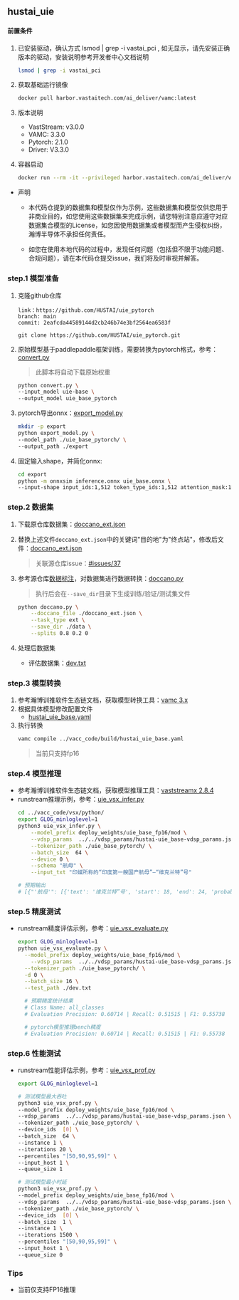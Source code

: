 ## hustai_uie

#### 前置条件

1. 已安装驱动，确认方式 lsmod | grep -i vastai_pci ,  如无显示，请先安装正确版本的驱动，安装说明参考开发者中心文档说明
    ```bash
    lsmod | grep -i vastai_pci
    ```

2. 获取基础运行镜像
    ```bash
    docker pull harbor.vastaitech.com/ai_deliver/vamc:latest
    ```

3. 版本说明
    - VastStream: v3.0.0
    - VAMC: 3.3.0
    - Pytorch: 2.1.0
    - Driver: V3.3.0

4. 容器启动
    ```bash
    docker run --rm -it --privileged harbor.vastaitech.com/ai_deliver/vamc:latest /bin/bash
    ```

- 声明

    - 本代码仓提到的数据集和模型仅作为示例，这些数据集和模型仅供您用于非商业目的，如您使用这些数据集来完成示例，请您特别注意应遵守对应数据集合模型的License，如您因使用数据集或者模型而产生侵权纠纷，瀚博半导体不承担任何责任。

    - 如您在使用本地代码的过程中，发现任何问题（包括但不限于功能问题、合规问题），请在本代码仓提交issue，我们将及时审视并解答。




### step.1 模型准备

1. 克隆github仓库
    ```
    link：https://github.com/HUSTAI/uie_pytorch
    branch: main
    commit: 2eafcda44589144d2cb246b74e3bf2564ea6583f

    git clone https://github.com/HUSTAI/uie_pytorch.git

    ```

2. 原始模型基于paddlepaddle框架训练，需要转换为pytorch格式，参考：[convert.py](https://github.com/HUSTAI/uie_pytorch/blob/main/convert.py)
    > 此脚本将自动下载原始权重
    ```bash
    python convert.py \
    --input_model uie-base \
    --output_model uie_base_pytorch 
    ```

3. pytorch导出onnx：[export_model.py](https://github.com/HUSTAI/uie_pytorch/blob/main/export_model.py)
    ```bash
    mkdir -p export
    python export_model.py \
    --model_path ./uie_base_pytorch/ \
    --output_path ./export
    ```

4. 固定输入shape，并简化onnx: 
    ```bash
    cd export
    python -m onnxsim inference.onnx uie_base.onnx \
    --input-shape input_ids:1,512 token_type_ids:1,512 attention_mask:1,512
    ```


### step.2 数据集
1. 下载原仓库数据集：[doccano_ext.json](https://bj.bcebos.com/paddlenlp/datasets/uie/doccano_ext.json)
2. 替换上述文件`doccano_ext.json`中的关键词"目的地"为"终点站"，修改后文件：[doccano_ext.json](./doccano_ext.json)
    > 关联源仓库issue：[#issues/37](https://github.com/HUSTAI/uie_pytorch/issues/37)

3. 参考源仓库[数据标注](https://github.com/HUSTAI/uie_pytorch?tab=readme-ov-file#42-数据标注)，对数据集进行数据转换：[doccano.py](https://github.com/HUSTAI/uie_pytorch/blob/main/doccano.py)
    > 执行后会在`--save_dir`目录下生成训练/验证/测试集文件
  
    ```bash
    python doccano.py \
        --doccano_file ./doccano_ext.json \
        --task_type ext \
        --save_dir ./data \
        --splits 0.8 0.2 0
    ```

4. 处理后数据集
    - 评估数据集：[dev.txt](./dev.txt)
  

### step.3 模型转换
1. 参考瀚博训推软件生态链文档，获取模型转换工具：[vamc 3.x](../../../../docs/vastai_software.md)
2. 根据具体模型修改配置文件
    - [hustai_uie_base.yaml](../vacc_code/build/hustai_uie_base.yaml)
3. 执行转换
    ```bash
    vamc compile ../vacc_code/build/hustai_uie_base.yaml
    ```
    > 当前只支持fp16

### step.4 模型推理

- 参考瀚博训推软件生态链文档，获取模型推理工具：[vaststreamx 2.8.4](../../../../docs/vastai_software.md)
- runstream推理示例，参考：[uie_vsx_infer.py](../vacc_code/vsx/python/uie_vsx_infer.py)
  ```bash
  cd ../vacc_code/vsx/python/
  export GLOG_minloglevel=1
  python3 uie_vsx_infer.py \
      --model_prefix deploy_weights/uie_base_fp16/mod \
      --vdsp_params  ../../vdsp_params/hustai-uie_base-vdsp_params.json \
      --tokenizer_path ./uie_base_pytorch/ \
      --batch_size  64 \
      --device 0 \
      --schema "航母" \
      --input_txt "印媒所称的“印度第一艘国产航母”—“维克兰特”号"
  
  # 预期输出
  # [{"'航母'": [{'text': '维克兰特”号', 'start': 18, 'end': 24, 'probability': np.float16(0.6504)}]}]
  ```


### step.5 精度测试
- runstream精度评估示例，参考：[uie_vsx_evaluate.py](../vacc_code/vsx/python/uie_vsx_evaluate.py)

  ```bash
  export GLOG_minloglevel=1
  python uie_vsx_evaluate.py \
    --model_prefix deploy_weights/uie_base_fp16/mod \
      --vdsp_params  ../../vdsp_params/hustai-uie_base-vdsp_params.json \
    --tokenizer_path ./uie_base_pytorch/ \
    -d 0 \
    --batch_size 16 \
    --test_path ./dev.txt

    # 预期精度统计结果                                                                 
    # Class Name: all_classes
    # Evaluation Precision: 0.60714 | Recall: 0.51515 | F1: 0.55738

    # pytorch模型推理bench精度
    # Evaluation Precision: 0.60714 | Recall: 0.51515 | F1: 0.55738
  ```


### step.6 性能测试
- runstream性能评估示例，参考：[uie_vsx_prof.py](../vacc_code/vsx/python/uie_vsx_prof.py)

  ```bash
  export GLOG_minloglevel=1

  # 测试模型最大吞吐
  python3 uie_vsx_prof.py \
  --model_prefix deploy_weights/uie_base_fp16/mod \
  --vdsp_params  ../../vdsp_params/hustai-uie_base-vdsp_params.json \
  --tokenizer_path ./uie_base_pytorch/ \
  --device_ids  [0] \
  --batch_size  64 \
  --instance 1 \
  --iterations 20 \
  --percentiles "[50,90,95,99]" \
  --input_host 1 \
  --queue_size 1

  # 测试模型最小时延
  python3 uie_vsx_prof.py \
  --model_prefix deploy_weights/uie_base_fp16/mod \
  --vdsp_params  ../../vdsp_params/hustai-uie_base-vdsp_params.json \
  --tokenizer_path ./uie_base_pytorch/ \
  --device_ids  [0] \
  --batch_size  1 \
  --instance 1 \
  --iterations 1500 \
  --percentiles "[50,90,95,99]" \
  --input_host 1 \
  --queue_size 0
  ```



### Tips
- 当前仅支持FP16推理